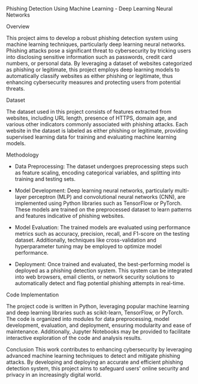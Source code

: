 Phishing Detection Using Machine Learning - Deep Learning Neural Networks

Overview

This project aims to develop a robust phishing detection system using machine learning techniques, particularly deep learning neural networks. Phishing attacks pose a significant threat to cybersecurity by tricking users into disclosing sensitive information such as passwords, credit card numbers, or personal data. By leveraging a dataset of websites categorized as phishing or legitimate, this project employs deep learning models to automatically classify websites as either phishing or legitimate, thus enhancing cybersecurity measures and protecting users from potential threats.

Dataset

The dataset used in this project consists of features extracted from websites, including URL length, presence of HTTPS, domain age, and various other indicators commonly associated with phishing attacks. Each website in the dataset is labeled as either phishing or legitimate, providing supervised learning data for training and evaluating machine learning models.

Methodology

- Data Preprocessing: The dataset undergoes preprocessing steps such as feature scaling, encoding categorical variables, and splitting into training and testing sets.

- Model Development: Deep learning neural networks, particularly multi-layer perceptron (MLP) and convolutional neural networks (CNN), are implemented using Python libraries such as TensorFlow or PyTorch. These models are trained on the preprocessed dataset to learn patterns and features indicative of phishing websites.

- Model Evaluation: The trained models are evaluated using performance metrics such as accuracy, precision, recall, and F1-score on the testing dataset. Additionally, techniques like cross-validation and hyperparameter tuning may be employed to optimize model performance.

- Deployment: Once trained and evaluated, the best-performing model is deployed as a phishing detection system. This system can be integrated into web browsers, email clients, or network security solutions to automatically detect and flag potential phishing attempts in real-time.

Code Implementation

The project code is written in Python, leveraging popular machine learning and deep learning libraries such as scikit-learn, TensorFlow, or PyTorch. The code is organized into modules for data preprocessing, model development, evaluation, and deployment, ensuring modularity and ease of maintenance. Additionally, Jupyter Notebooks may be provided to facilitate interactive exploration of the code and analysis results.

Conclusion
This work contributes to enhancing cybersecurity by leveraging advanced machine learning techniques to detect and mitigate phishing attacks. By developing and deploying an accurate and efficient phishing detection system, this project aims to safeguard users' online security and privacy in an increasingly digital world.
